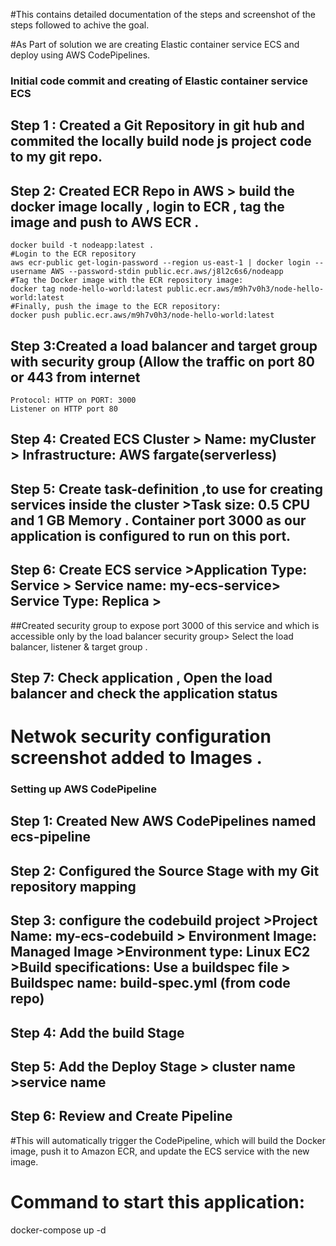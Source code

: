 #This contains detailed documentation of the steps and screenshot of the steps followed to achive the goal.

#As Part of solution we are creating Elastic container service ECS and deploy using AWS CodePipelines. 

### Initial code commit and creating of Elastic container service ECS 

## Step 1 : Created a Git Repository in git hub and commited the locally build node js project code to my git repo.
## Step 2: Created ECR Repo in AWS > build the docker image locally , login to ECR , tag the image and push to AWS ECR .
    docker build -t nodeapp:latest .
    #Login to the ECR repository 
    aws ecr-public get-login-password --region us-east-1 | docker login --username AWS --password-stdin public.ecr.aws/j8l2c6s6/nodeapp
    #Tag the Docker image with the ECR repository image:
    docker tag node-hello-world:latest public.ecr.aws/m9h7v0h3/node-hello-world:latest
    #Finally, push the image to the ECR repository:
    docker push public.ecr.aws/m9h7v0h3/node-hello-world:latest
## Step 3:Created a load balancer and target group with security group (Allow the traffic on port 80 or 443 from internet 
    Protocol: HTTP on PORT: 3000 
    Listener on HTTP port 80
## Step 4: Created ECS Cluster > Name: myCluster > Infrastructure: AWS fargate(serverless)
## Step 5: Create task-definition ,to use for creating services inside the cluster >Task size: 0.5 CPU and 1 GB Memory . Container port 3000 as our application is configured to run on this port.
## Step 6: Create ECS service >Application Type: Service > Service name: my-ecs-service> Service Type: Replica > 
  ##Created security group to expose port 3000 of this service and which is accessible only by the load balancer security group> Select the load balancer, listener & target group .
## Step 7: Check application , Open the load balancer and check the application status

# Netwok security configuration screenshot added to Images .

### Setting up AWS CodePipeline

## Step 1: Created New AWS CodePipelines named ecs-pipeline 
## Step 2: Configured the Source Stage with my Git repository mapping
## Step 3: configure the codebuild project >Project Name: my-ecs-codebuild > Environment Image: Managed Image >Environment type: Linux EC2  >Build specifications: Use a buildspec file > Buildspec name: build-spec.yml (from code repo)
## Step 4: Add the build Stage 
## Step 5: Add the Deploy Stage > cluster name >service name 
## Step 6: Review and Create Pipeline 

#This will automatically trigger the CodePipeline, which will build the Docker image, push it to Amazon ECR, and update the ECS service with the new image.

# Command to start this application:

docker-compose up -d
